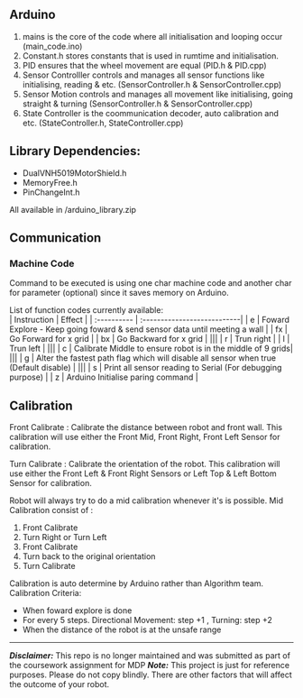 ## Arduino
1. mains is the core of the code where all initialisation and looping occur (main_code.ino)
2. Constant.h stores constants that is used in rumtime and initialisation.
3. PID ensures that the wheel movement are equal (PID.h & PID.cpp)
4. Sensor Controlller controls and manages all sensor functions like initialising, reading & etc. (SensorController.h & SensorController.cpp)
5. Sensor Motion controls and manages all movement like initialising, going straight & turning (SensorController.h & SensorController.cpp)
6. State Controller is the coommunication decoder, auto calibration and etc. (StateController.h, StateController.cpp)


## Library Dependencies:  
* DualVNH5019MotorShield.h  
* MemoryFree.h	
* PinChangeInt.h  

All available in /arduino_library.zip

## Communication
### Machine Code
Command to be executed is using one char machine code and another char for parameter (optional) since it saves memory on Arduino.
  
List of function codes currently available:  
| Instruction | Effect                      |
| :---------- | :---------------------------|
| e | Foward Explore - Keep going foward & send sensor data until meeting a wall |
| fx | Go Forward for x grid |
| bx | Go Backward for x grid |
|||
| r | Trun right |
| l	| Trun left |
|||
| c	| Calibrate Middle to ensure robot is in the middle of 9 grids|
|||
| g | Alter the fastest path flag which will disable all sensor when true (Default disable) |
|||
| s | Print all sensor reading to Serial (For debugging purpose) |
| z | Arduino Initialise paring command |


## Calibration
Front Calibrate : Calibrate the distance between robot and front wall. This calibration will use either the Front Mid, Front Right, Front Left Sensor for calibration.

Turn Calibrate : Calibrate the orientation of the robot. This calibration will use either the Front Left & Front Right Sensors or Left Top & Left Bottom Sensor for calibration.

Robot will always try to do a mid calibration whenever it's is possible. 
Mid Calibration consist of :
1. Front Calibrate
2. Turn Right or Turn Left
3. Front Calibrate
4. Turn back to the original orientation
5. Turn Calibrate

Calibration is auto determine by Arduino rather than Algorithm team.
Calibration Criteria:
* When foward explore is done
* For every 5 steps. Directional Movement: step +1 , Turning: step +2
* When the distance of the robot is at the unsafe range


****

***Disclaimer:*** This repo is no longer maintained and was submitted as part of the coursework assignment for MDP
***Note:*** This project is just for reference purposes. Please do not copy blindly. There are other factors that will affect the outcome of your robot.